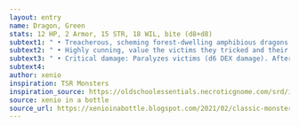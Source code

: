 ```yaml
---
layout: entry 
name: Dragon, Green
stats: 12 HP, 2 Armor, 15 STR, 18 WIL, bite (d8+d8)
subtext1: " • Treacherous, scheming forest-dwelling amphibious dragons."
subtext2: " • Highly cunning, value the victims they tricked and their power of influence more than any hoard of gold."
subtext3: " • Critical damage: Paralyzes victims (d6 DEX damage). After paralyzing a victim, it moves to another target."
subtext4: 
author: xenio
inspiration: TSR Monsters
inspiration_source: https://oldschoolessentials.necroticgnome.com/srd/index.php/Monster_Descriptions
source: xenio in a bottle
source_url: https://xenioinabottle.blogspot.com/2021/02/classic-monsters-for-cairnito-part-1.html
---
```


